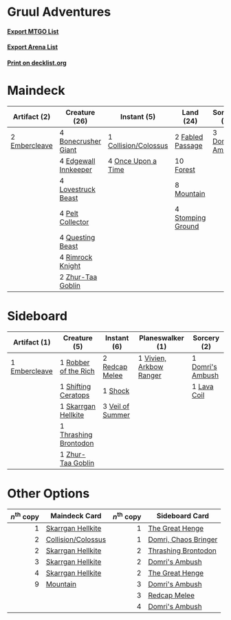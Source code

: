 # Gruul Adventures

#### [Export MTGO List](../collection/Gruul%20Adventures/Gruul%20Adventures.txt)
#### [Export Arena List](../collection/Gruul%20Adventures/Gruul%20Adventures_arena.txt)
#### [Print on decklist.org](http://decklist.org/?deckmain=4%09Bonecrusher%20Giant%0A1%09Collision/Colossus%0A3%09Domri's%20Ambush%0A4%09Edgewall%20Innkeeper%0A2%09Embercleave%0A2%09Fabled%20Passage%0A10%09Forest%0A4%09Lovestruck%20Beast%0A8%09Mountain%0A4%09Once%20Upon%20a%20Time%0A4%09Pelt%20Collector%0A4%09Questing%20Beast%0A4%09Rimrock%20Knight%0A4%09Stomping%20Ground%0A2%09Zhur-Taa%20Goblin&deckside=1%09Domri's%20Ambush%0A1%09Embercleave%0A1%09Lava%20Coil%0A2%09Redcap%20Melee%0A1%09Robber%20of%20the%20Rich%0A1%09Shifting%20Ceratops%0A1%09Shock%0A1%09Skarrgan%20Hellkite%0A1%09Thrashing%20Brontodon%0A3%09Veil%20of%20Summer%0A1%09Vivien,%20Arkbow%20Ranger%0A1%09Zhur-Taa%20Goblin)
# Maindeck

|                                      Artifact (2)                                      |                                         Creature (26)                                         |                                          Instant (5)                                          |                                         Land (24)                                          |                                        Sorcery (3)                                        |
|----------------------------------------------------------------------------------------|-----------------------------------------------------------------------------------------------|-----------------------------------------------------------------------------------------------|--------------------------------------------------------------------------------------------|-------------------------------------------------------------------------------------------|
|2 [Embercleave](http://gatherer.wizards.com/Pages/Card/Details.aspx?multiverseid=473082)|4 [Bonecrusher Giant](http://gatherer.wizards.com/Pages/Card/Details.aspx?multiverseid=473077) |1 [Collision/Colossus](http://gatherer.wizards.com/Pages/Card/Details.aspx?multiverseid=457367)|2 [Fabled Passage](http://gatherer.wizards.com/Pages/Card/Details.aspx?multiverseid=473206) |3 [Domri's Ambush](http://gatherer.wizards.com/Pages/Card/Details.aspx?multiverseid=461119)|
|                                                                                        |4 [Edgewall Innkeeper](http://gatherer.wizards.com/Pages/Card/Details.aspx?multiverseid=473113)|4 [Once Upon a Time](http://gatherer.wizards.com/Pages/Card/Details.aspx?multiverseid=473131)  |10 [Forest](http://gatherer.wizards.com/Pages/Card/Details.aspx?multiverseid=439860)        |                                                                                           |
|                                                                                        |4 [Lovestruck Beast](http://gatherer.wizards.com/Pages/Card/Details.aspx?multiverseid=473127)  |                                                                                               |8 [Mountain](http://gatherer.wizards.com/Pages/Card/Details.aspx?multiverseid=439859)       |                                                                                           |
|                                                                                        |4 [Pelt Collector](http://gatherer.wizards.com/Pages/Card/Details.aspx?multiverseid=452891)    |                                                                                               |4 [Stomping Ground](http://gatherer.wizards.com/Pages/Card/Details.aspx?multiverseid=405110)|                                                                                           |
|                                                                                        |4 [Questing Beast](http://gatherer.wizards.com/Pages/Card/Details.aspx?multiverseid=473133)    |                                                                                               |                                                                                            |                                                                                           |
|                                                                                        |4 [Rimrock Knight](http://gatherer.wizards.com/Pages/Card/Details.aspx?multiverseid=473099)    |                                                                                               |                                                                                            |                                                                                           |
|                                                                                        |2 [Zhur-Taa Goblin](http://gatherer.wizards.com/Pages/Card/Details.aspx?multiverseid=457359)   |                                                                                               |                                                                                            |                                                                                           |


# Sideboard

|                                      Artifact (1)                                      |                                          Creature (5)                                          |                                        Instant (6)                                        |                                         Planeswalker (1)                                         |                                        Sorcery (2)                                        |
|----------------------------------------------------------------------------------------|------------------------------------------------------------------------------------------------|-------------------------------------------------------------------------------------------|--------------------------------------------------------------------------------------------------|-------------------------------------------------------------------------------------------|
|1 [Embercleave](http://gatherer.wizards.com/Pages/Card/Details.aspx?multiverseid=473082)|1 [Robber of the Rich](http://gatherer.wizards.com/Pages/Card/Details.aspx?multiverseid=473100) |2 [Redcap Melee](http://gatherer.wizards.com/Pages/Card/Details.aspx?multiverseid=473097)  |1 [Vivien, Arkbow Ranger](http://gatherer.wizards.com/Pages/Card/Details.aspx?multiverseid=466953)|1 [Domri's Ambush](http://gatherer.wizards.com/Pages/Card/Details.aspx?multiverseid=461119)|
|                                                                                        |1 [Shifting Ceratops](http://gatherer.wizards.com/Pages/Card/Details.aspx?multiverseid=466948)  |1 [Shock](http://gatherer.wizards.com/Pages/Card/Details.aspx?multiverseid=129732)         |                                                                                                  |1 [Lava Coil](http://gatherer.wizards.com/Pages/Card/Details.aspx?multiverseid=452858)     |
|                                                                                        |1 [Skarrgan Hellkite](http://gatherer.wizards.com/Pages/Card/Details.aspx?multiverseid=457258)  |3 [Veil of Summer](http://gatherer.wizards.com/Pages/Card/Details.aspx?multiverseid=466952)|                                                                                                  |                                                                                           |
|                                                                                        |1 [Thrashing Brontodon](http://gatherer.wizards.com/Pages/Card/Details.aspx?multiverseid=456570)|                                                                                           |                                                                                                  |                                                                                           |
|                                                                                        |1 [Zhur-Taa Goblin](http://gatherer.wizards.com/Pages/Card/Details.aspx?multiverseid=457359)    |                                                                                           |                                                                                                  |                                                                                           |


# Other Options

|*n*<sup>th</sup> copy|                                        Maindeck Card                                        |*n*<sup>th</sup> copy|                                        Sideboard Card                                         |
|--------------------:|---------------------------------------------------------------------------------------------|--------------------:|-----------------------------------------------------------------------------------------------|
|                    1|[Skarrgan Hellkite](http://gatherer.wizards.com/Pages/Card/Details.aspx?multiverseid=457258) |                    1|[The Great Henge](http://gatherer.wizards.com/Pages/Card/Details.aspx?multiverseid=473123)     |
|                    2|[Collision/Colossus](http://gatherer.wizards.com/Pages/Card/Details.aspx?multiverseid=457367)|                    1|[Domri, Chaos Bringer](http://gatherer.wizards.com/Pages/Card/Details.aspx?multiverseid=460128)|
|                    2|[Skarrgan Hellkite](http://gatherer.wizards.com/Pages/Card/Details.aspx?multiverseid=457258) |                    2|[Thrashing Brontodon](http://gatherer.wizards.com/Pages/Card/Details.aspx?multiverseid=456570) |
|                    3|[Skarrgan Hellkite](http://gatherer.wizards.com/Pages/Card/Details.aspx?multiverseid=457258) |                    2|[Domri's Ambush](http://gatherer.wizards.com/Pages/Card/Details.aspx?multiverseid=461119)      |
|                    4|[Skarrgan Hellkite](http://gatherer.wizards.com/Pages/Card/Details.aspx?multiverseid=457258) |                    2|[The Great Henge](http://gatherer.wizards.com/Pages/Card/Details.aspx?multiverseid=473123)     |
|                    9|[Mountain](http://gatherer.wizards.com/Pages/Card/Details.aspx?multiverseid=439859)          |                    3|[Domri's Ambush](http://gatherer.wizards.com/Pages/Card/Details.aspx?multiverseid=461119)      |
|                     |                                                                                             |                    3|[Redcap Melee](http://gatherer.wizards.com/Pages/Card/Details.aspx?multiverseid=473097)        |
|                     |                                                                                             |                    4|[Domri's Ambush](http://gatherer.wizards.com/Pages/Card/Details.aspx?multiverseid=461119)      |

